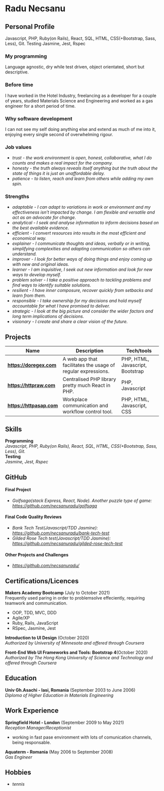# Radu Necsanu

## Personal Profile
Javascript, PHP, Ruby(on Rails), React, SQL, HTML, CSS(+Bootstrap, Sass, Less), Git. Testing Jasmine, Jest, Rspec

### My programming
Language agnostic, dry while test driven, object orientated, short but descriptive.

### Before time
I have worked in the Hotel Industry, freelancing as a developer for a couple of years, studied Materials Science and Engineering and worked as a gas engineer for a short period of time.

### Why software development
I can not see my self doing anything else and extend as much of me into it, enjoying every single second of overwhelming rigour.

### Job values
* _trust - the work environment is open, honest, collaborative, what I do counts and makes a real impact for the company._<br />
* _honesty - the truth always reveals itself anything but the truth about the state of things it is just an unaffordable delay._<br />
* _patience - to listen, reach and learn from others while adding my own spin._<br />

### Strengths
* _adaptable - I can adapt to variations in work or environment and my effectiveness isn’t impacted by change. I am flexible and versatile and act as an advocate for change._<br />
* _analytical - I seek and analyse information to inform decisions based on the best available evidence._<br />
* _efficient - I convert resources into results in the most efficient and economical way._<br />
* _explainer - I communicate thoughts and ideas, verbally or in writing, simplifying complexities and adapting communication so others can understand._<br />
* _improver - I look for better ways of doing things and enjoy coming up with new and original ideas._<br />
* _learner - I am inquisitive, I seek out new information and look for new ways to develop myself._<br/>
* _problem solver - I take a positive approach to tackling problems and find ways to identify suitable solutions._<br />
* _resilient - I have inner composure, recover quickly from setbacks and learn from them._<br />
* _responsible - I take ownership for my decisions and hold myself accountable for what I have promised to deliver._<br />
* _strategic - I look at the big picture and consider the wider factors and long term implications of decisions._<br />
* _visionary - I create and share a clear vision of the future._<br />

## Projects 
| Name                         | Description       | Tech/tools        |
| ---------------------------- | ----------------- | ----------------- |
| **https://doregex.com** | A web app that facilitates the usage of regular expressions. | PHP, HTML, Javascript, Bootstrap |
| **https://httpraw.com** | Centralised PHP library pretty much React in PHP. | PHP, Javascript |
| **https://httpasap.com** | Workplace communication and workflow control tool. | PHP, HTML, Javascript, CSS |

## Skills
**Programming**<br />
_Javascript, PHP, Ruby(on Rails), React, SQL, HTML, CSS(+Bootstrap, Sass, Less), Git._<br />
**Testing**<br />
_Jasmine, Jest, Rspec_

## GitHub
#### Final Project
 - _Golfsaga(stack Express, React, Node). Another puzzle type of game: https://github.com/necsanuradu/golfsaga_
#### Final Code Quality Reviews
- _Bank Tech Test(Javascript/TDD Jasmine): https://github.com/necsanuradu/bank-tech-test_
- _Gilded Rose Tech test(Javascript/TDD Jasmine): https://github.com/necsanuradu/gilded-rose-tech-test_
#### Other Projects and Challenges
- _https://github.com/necsanuradu/_

## Certifications/Licences
**Makers Academy Bootcamp** (July to October 2021)<br />
Frequently used paring in order to problemsolve effeciently, requiring teamwork and communication.
- OOP, TDD, MVC, DDD
- Agile/XP
- Ruby, Rails, JavaScript
- RSpec, Jasmine, Jest

**Introduction to UI Design** (October 2020)<br />
_Authorized by University of Minnesota and offered through Coursera_

**Front-End Web UI Frameworks and Tools: Bootstrap 4**(October 2020)<br />
_Authorized by The Hong Kong University of Science and Technology and offered through Coursera_

## Education
**Univ Gh.Asachi - Iasi, Romania** (September 2003 to June 2006)<br />
_Diploma of Higher Education in Materials Engineering_

## Work Experience
**Springfield Hotel - London** (September 2009 to May 2021) <br />
_Reception Manager/Receptionist_
- working in fast pase environment with lots of comunication channels, being responsable.

**Aquaterm - Romania** (May 2006 to September 2008)<br />
_Gas Engineer_

## Hobbies
* _tennis_
